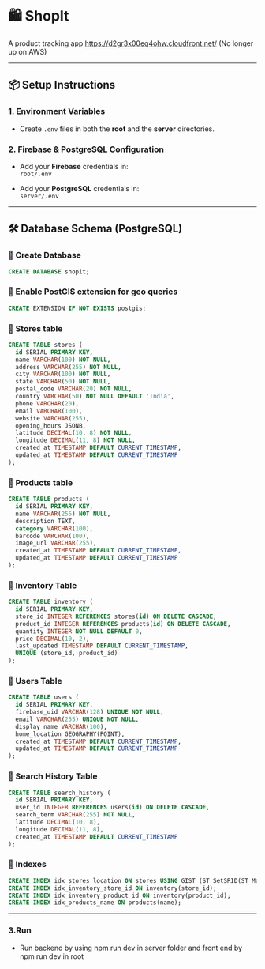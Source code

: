 # 🛍️ ShopIt

A product tracking app
https://d2gr3x00eq4ohw.cloudfront.net/ (No longer up on AWS)

---

## 📦 Setup Instructions

### 1. Environment Variables

- Create `.env` files in both the **root** and the **server** directories.

### 2. Firebase & PostgreSQL Configuration

- Add your **Firebase** credentials in:  
  `root/.env`

- Add your **PostgreSQL** credentials in:  
  `server/.env`

---

## 🛠️ Database Schema (PostgreSQL)

### 🔸 Create Database
```sql
CREATE DATABASE shopit;
```

### 🔸 Enable PostGIS extension for geo queries
```sql
CREATE EXTENSION IF NOT EXISTS postgis;
```

### 🔸 Stores table
```sql
CREATE TABLE stores (
  id SERIAL PRIMARY KEY,
  name VARCHAR(100) NOT NULL,
  address VARCHAR(255) NOT NULL,
  city VARCHAR(100) NOT NULL,
  state VARCHAR(50) NOT NULL,
  postal_code VARCHAR(20) NOT NULL,
  country VARCHAR(50) NOT NULL DEFAULT 'India',
  phone VARCHAR(20),
  email VARCHAR(100),
  website VARCHAR(255),
  opening_hours JSONB,
  latitude DECIMAL(10, 8) NOT NULL,
  longitude DECIMAL(11, 8) NOT NULL,
  created_at TIMESTAMP DEFAULT CURRENT_TIMESTAMP,
  updated_at TIMESTAMP DEFAULT CURRENT_TIMESTAMP
);
```

### 🔸 Products table
```sql
CREATE TABLE products (
  id SERIAL PRIMARY KEY,
  name VARCHAR(255) NOT NULL,
  description TEXT,
  category VARCHAR(100),
  barcode VARCHAR(100),
  image_url VARCHAR(255),
  created_at TIMESTAMP DEFAULT CURRENT_TIMESTAMP,
  updated_at TIMESTAMP DEFAULT CURRENT_TIMESTAMP
);
```

### 🔸 Inventory Table
```sql
CREATE TABLE inventory (
  id SERIAL PRIMARY KEY,
  store_id INTEGER REFERENCES stores(id) ON DELETE CASCADE,
  product_id INTEGER REFERENCES products(id) ON DELETE CASCADE,
  quantity INTEGER NOT NULL DEFAULT 0,
  price DECIMAL(10, 2),
  last_updated TIMESTAMP DEFAULT CURRENT_TIMESTAMP,
  UNIQUE (store_id, product_id)
);
```

### 🔸 Users Table
```sql
CREATE TABLE users (
  id SERIAL PRIMARY KEY,
  firebase_uid VARCHAR(128) UNIQUE NOT NULL,
  email VARCHAR(255) UNIQUE NOT NULL,
  display_name VARCHAR(100),
  home_location GEOGRAPHY(POINT),
  created_at TIMESTAMP DEFAULT CURRENT_TIMESTAMP,
  updated_at TIMESTAMP DEFAULT CURRENT_TIMESTAMP
);
```

### 🔸 Search History Table
```sql
CREATE TABLE search_history (
  id SERIAL PRIMARY KEY,
  user_id INTEGER REFERENCES users(id) ON DELETE CASCADE,
  search_term VARCHAR(255) NOT NULL,
  latitude DECIMAL(10, 8),
  longitude DECIMAL(11, 8),
  created_at TIMESTAMP DEFAULT CURRENT_TIMESTAMP
);
```

### 🔸 Indexes
```sql
CREATE INDEX idx_stores_location ON stores USING GIST (ST_SetSRID(ST_MakePoint(longitude, latitude), 4326));
CREATE INDEX idx_inventory_store_id ON inventory(store_id);
CREATE INDEX idx_inventory_product_id ON inventory(product_id);
CREATE INDEX idx_products_name ON products(name);
```
---
### 3.Run
- Run backend by using npm run dev in server folder and front end by npm run dev in root





